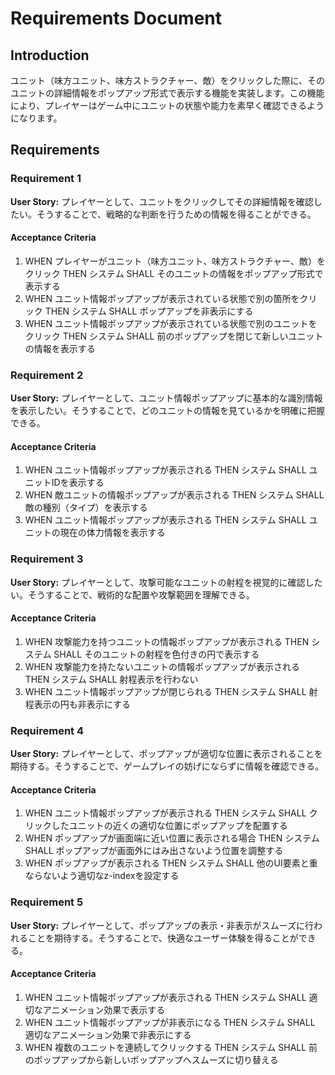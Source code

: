 # Requirements Document

## Introduction

ユニット（味方ユニット、味方ストラクチャー、敵）をクリックした際に、そのユニットの詳細情報をポップアップ形式で表示する機能を実装します。この機能により、プレイヤーはゲーム中にユニットの状態や能力を素早く確認できるようになります。

## Requirements

### Requirement 1

**User Story:** プレイヤーとして、ユニットをクリックしてその詳細情報を確認したい。そうすることで、戦略的な判断を行うための情報を得ることができる。

#### Acceptance Criteria

1. WHEN プレイヤーがユニット（味方ユニット、味方ストラクチャー、敵）をクリック THEN システム SHALL そのユニットの情報をポップアップ形式で表示する
2. WHEN ユニット情報ポップアップが表示されている状態で別の箇所をクリック THEN システム SHALL ポップアップを非表示にする
3. WHEN ユニット情報ポップアップが表示されている状態で別のユニットをクリック THEN システム SHALL 前のポップアップを閉じて新しいユニットの情報を表示する

### Requirement 2

**User Story:** プレイヤーとして、ユニット情報ポップアップに基本的な識別情報を表示したい。そうすることで、どのユニットの情報を見ているかを明確に把握できる。

#### Acceptance Criteria

1. WHEN ユニット情報ポップアップが表示される THEN システム SHALL ユニットIDを表示する
2. WHEN 敵ユニットの情報ポップアップが表示される THEN システム SHALL 敵の種別（タイプ）を表示する
3. WHEN ユニット情報ポップアップが表示される THEN システム SHALL ユニットの現在の体力情報を表示する

### Requirement 3

**User Story:** プレイヤーとして、攻撃可能なユニットの射程を視覚的に確認したい。そうすることで、戦術的な配置や攻撃範囲を理解できる。

#### Acceptance Criteria

1. WHEN 攻撃能力を持つユニットの情報ポップアップが表示される THEN システム SHALL そのユニットの射程を色付きの円で表示する
2. WHEN 攻撃能力を持たないユニットの情報ポップアップが表示される THEN システム SHALL 射程表示を行わない
3. WHEN ユニット情報ポップアップが閉じられる THEN システム SHALL 射程表示の円も非表示にする

### Requirement 4

**User Story:** プレイヤーとして、ポップアップが適切な位置に表示されることを期待する。そうすることで、ゲームプレイの妨げにならずに情報を確認できる。

#### Acceptance Criteria

1. WHEN ユニット情報ポップアップが表示される THEN システム SHALL クリックしたユニットの近くの適切な位置にポップアップを配置する
2. WHEN ポップアップが画面端に近い位置に表示される場合 THEN システム SHALL ポップアップが画面外にはみ出さないよう位置を調整する
3. WHEN ポップアップが表示される THEN システム SHALL 他のUI要素と重ならないよう適切なz-indexを設定する

### Requirement 5

**User Story:** プレイヤーとして、ポップアップの表示・非表示がスムーズに行われることを期待する。そうすることで、快適なユーザー体験を得ることができる。

#### Acceptance Criteria

1. WHEN ユニット情報ポップアップが表示される THEN システム SHALL 適切なアニメーション効果で表示する
2. WHEN ユニット情報ポップアップが非表示になる THEN システム SHALL 適切なアニメーション効果で非表示にする
3. WHEN 複数のユニットを連続してクリックする THEN システム SHALL 前のポップアップから新しいポップアップへスムーズに切り替える